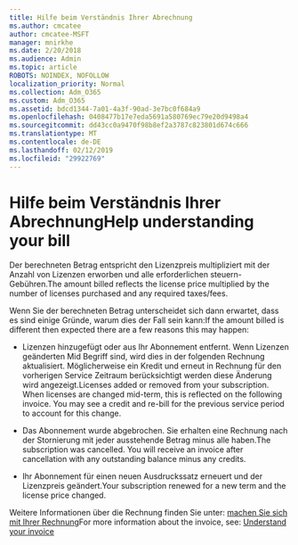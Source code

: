 ```yaml
---
title: Hilfe beim Verständnis Ihrer Abrechnung
ms.author: cmcatee
author: cmcatee-MSFT
manager: mnirkhe
ms.date: 2/20/2018
ms.audience: Admin
ms.topic: article
ROBOTS: NOINDEX, NOFOLLOW
localization_priority: Normal
ms.collection: Adm_O365
ms.custom: Adm_O365
ms.assetid: bdcd1344-7a01-4a3f-90ad-3e7bc0f684a9
ms.openlocfilehash: 0408477b17e7eda5691a580769ec79e20d9498a4
ms.sourcegitcommit: dd43cc0a9470f98b8ef2a3787c823801d674c666
ms.translationtype: MT
ms.contentlocale: de-DE
ms.lasthandoff: 02/12/2019
ms.locfileid: "29922769"
---
```

# <a name="help-understanding-your-bill"></a><span data-ttu-id="24447-102">Hilfe beim Verständnis Ihrer Abrechnung</span><span class="sxs-lookup"><span data-stu-id="24447-102">Help understanding your bill</span></span>

<span data-ttu-id="24447-103">Der berechneten Betrag entspricht den Lizenzpreis multipliziert mit der Anzahl von Lizenzen erworben und alle erforderlichen steuern-Gebühren.</span><span class="sxs-lookup"><span data-stu-id="24447-103">The amount billed reflects the license price multiplied by the number of licenses purchased and any required taxes/fees.</span></span>
  
<span data-ttu-id="24447-104">Wenn Sie der berechneten Betrag unterscheidet sich dann erwartet, dass es sind einige Gründe, warum dies der Fall sein kann:</span><span class="sxs-lookup"><span data-stu-id="24447-104">If the amount billed is different then expected there are a few reasons this may happen:</span></span>
  
- <span data-ttu-id="24447-p101">Lizenzen hinzugefügt oder aus Ihr Abonnement entfernt. Wenn Lizenzen geänderten Mid Begriff sind, wird dies in der folgenden Rechnung aktualisiert. Möglicherweise ein Kredit und erneut in Rechnung für den vorherigen Service Zeitraum berücksichtigt werden diese Änderung wird angezeigt.</span><span class="sxs-lookup"><span data-stu-id="24447-p101">Licenses added or removed from your subscription. When licenses are changed mid-term, this is reflected on the following invoice. You may see a credit and re-bill for the previous service period to account for this change.</span></span>
    
- <span data-ttu-id="24447-p102">Das Abonnement wurde abgebrochen. Sie erhalten eine Rechnung nach der Stornierung mit jeder ausstehende Betrag minus alle haben.</span><span class="sxs-lookup"><span data-stu-id="24447-p102">The subscription was cancelled. You will receive an invoice after cancellation with any outstanding balance minus any credits.</span></span>
    
- <span data-ttu-id="24447-110">Ihr Abonnement für einen neuen Ausdruckssatz erneuert und der Lizenzpreis geändert.</span><span class="sxs-lookup"><span data-stu-id="24447-110">Your subscription renewed for a new term and the license price changed.</span></span>
    
<span data-ttu-id="24447-111">Weitere Informationen über die Rechnung finden Sie unter: [machen Sie sich mit Ihrer Rechnung](https://support.office.com/article/0724b428-fb59-4962-8c37-6674166d7507)</span><span class="sxs-lookup"><span data-stu-id="24447-111">For more information about the invoice, see: [Understand your invoice](https://support.office.com/article/0724b428-fb59-4962-8c37-6674166d7507)</span></span>
  

